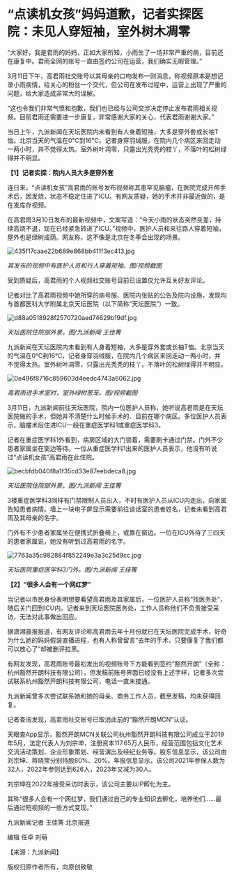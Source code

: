 # “点读机女孩”妈妈道歉，记者实探医院：未见人穿短袖，室外树木凋零

“大家好，我是君雨的妈妈，正如大家所知，小雨生了一场非常严重的病，目前还在康复中。君雨全网的账号一直由签约公司在运营，我们确实无暇管理。”

3月11日下午，高君雨社交账号以其母亲的口吻发布一则消息，称视频原本是想记录小雨病情，给关心的粉丝一个交代，但公司在发布过程中，运营上出现了严重的问题，给大家造成非常大的误解。

“这也令我们非常气愤和抱歉，我们也已经与公司交涉决定停止发布君雨相关视频。目前君雨还需要进一步康复，非常感谢大家的关心，代表君雨谢谢大家。”

当日上午，九派新闻在天坛医院内未看到有人身着短袖，大多是穿外套或长袖T恤。北京当天的气温在0℃到16℃，记者身穿羽绒服，在院内几个病区来回走动一两小时，并不觉得太热。室外树叶凋零，只露出光秃秃的枝丫，不落叶的松树绿得并不明显。

**【1】记者实探：院内人员大多是穿外套**

连日来，“点读机女孩”高君雨的账号发布视频称其患罕见脑瘤，在医院完成开颅手术后，因发烧，状态不稳定住进了ICU。有网友质疑，她的手术并非最近做的，是在发库存视频。

在高君雨3月10日发布的最新视频中，文案写道：“今天小雨的状态突然变差，持续高烧不退，现在已经紧急转进了ICU。”视频中，医护人员和来往路人穿着短袖，屋外也是绿树成荫。网友称，这不像是北京在冬季会出现的场景。

![435f17caae22b689e868bb411f3ec413.jpg](https://raw.githubusercontent.com/qqhsx/qqnews_image/main/2024/03/11/“点读机女孩”妈妈道歉，记者实探医院：未见人穿短袖，室外树木凋零/435f17caae22b689e868bb411f3ec413.jpg)

_其发布的视频中有医护人员和行人穿着短袖。图/视频截图_

受到质疑后，高君雨的个人视频社交账号目前已设置仅允许互关好友评论。

记者对比了高君雨视频中她所穿的病号服、医院内张贴的公告及院内设施，发现均与首都医科大学附属北京天坛医院（以下简称“天坛医院”）一致。

![d88a0518928f2570720aed74629b19df.jpg](https://raw.githubusercontent.com/qqhsx/qqnews_image/main/2024/03/11/“点读机女孩”妈妈道歉，记者实探医院：未见人穿短袖，室外树木凋零/d88a0518928f2570720aed74629b19df.jpg)

_天坛医院住院部外景。图/九派新闻 王佳箐_

九派新闻在天坛医院内未看到有人身着短袖，大多是穿外套或长袖T恤。北京当天的气温在0℃到16℃，记者身穿羽绒服，在院内几个病区来回走动一两小时，并不觉得太热。室外树叶凋零，只露出光秃秃的枝丫，不落叶的松树绿得并不明显。

![0e496f8716c859603d4eedc4743a6062.jpg](https://raw.githubusercontent.com/qqhsx/qqnews_image/main/2024/03/11/“点读机女孩”妈妈道歉，记者实探医院：未见人穿短袖，室外树木凋零/0e496f8716c859603d4eedc4743a6062.jpg)

 _高君雨进手术室时，室外绿树葱茏。图/视频截图_

3月11日，九派新闻前往天坛医院，院内一位医护人员称，她听说高君雨是在天坛医院做的手术，但她并不清楚什么时候手术的、目前在哪个病区。多位医护人员表示，脑瘤术后住进ICU一般在重症医学科1或重症医学科3。

记者在重症医学科1外看到，病房区域的大门锁着，需要刷卡通过门禁。门外不少患者家属坐在窗边等待。一位从重症医学科1出来的医护人员表示，他没有听说过“点读机女孩”高君雨在此住院。

![becbfdb040f8a1f35cd33e87eebdeca8.jpg](https://raw.githubusercontent.com/qqhsx/qqnews_image/main/2024/03/11/“点读机女孩”妈妈道歉，记者实探医院：未见人穿短袖，室外树木凋零/becbfdb040f8a1f35cd33e87eebdeca8.jpg)

_天坛医院住院部外景。图/九派新闻 王佳箐_

3楼重症医学科3同样有门禁限制人员出入，不时有医护人员从ICU内走出，向家属告知患者病情。墙上一块电子屏显示需要前往谈话室的患者姓名，记者未看到高君雨及其母亲的名字。

门外有不少患者家属坐在便携式折叠椅上，或靠在窗边。一位在ICU外待了三四天的患者家属说，她没有听到过高君雨的名字。

![7763a35c982884f852249e3a3c25d9cc.jpg](https://raw.githubusercontent.com/qqhsx/qqnews_image/main/2024/03/11/“点读机女孩”妈妈道歉，记者实探医院：未见人穿短袖，室外树木凋零/7763a35c982884f852249e3a3c25d9cc.jpg)

_天坛医院重症医学科3门外。图/九派新闻 王佳箐_

**【2】“很多人会有一个网红梦”**

当记者以市民身份表明想要看望高君雨及其家属后，一位医护人员称“找医务处”，随后关门回到ICU内。记者来到天坛医院医务处，工作人员称他们不负责接受采访，无法对此事做出回应。

据潇湘晨报报道，有网友评论称高君雨去年十月份就已在天坛医院完成手术，好奇为什么她的妈妈假装直播进程，也有人称曾留言“去年的手术，只要康复了我们都可以放心了”却被删评拉黑。

有网友发现，高君雨账号最初发出的视频账号下方能看到签约“豁然开朗”（全称：杭州豁然开朗科技有限公司），但发稿前账号界面已经没有上述字样，记者多次尝试联系杭州豁然开朗科技有限公司，电话一直未接通。

九派新闻曾多次尝试联系她和她的母亲、商务工作人员，截至发稿，均未获得回复。

记者查询发现，高君雨社交账号已取消此前的“豁然开朗MCN”认证。

天眼查App显示，豁然开朗MCN关联公司杭州豁然开朗科技有限公司成立于2019年5月，法定代表人为刘宗坤，注册资本117.65万人民币，经营范围包括文化艺术交流活动策划、企业形象策划、经营演出及经纪业务等。股东信息显示，该公司由刘宗坤、蒋晓莹分别持股80%、20%。年报信息显示，该公司2021年参保人数为32人，2022年参则达到626人，2023年又减为30人。

刘宗坤在2022年接受采访时表示，该公司主要以IP孵化为主。

其称“很多人会有一个网红梦，我们通过自己的专业知识去孵化，培养他们……最后通过短视频的一些方式变现。”

九派新闻记者 王佳箐 北京报道

编辑 任卓 刘萌

【来源：九派新闻】

版权归原作者所有，向原创致敬

